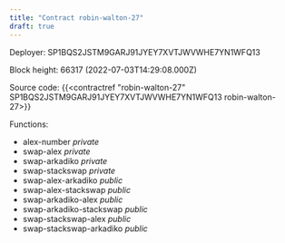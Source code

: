```yaml
---
title: "Contract robin-walton-27"
draft: true
---
```

Deployer: SP1BQS2JSTM9GARJ91JYEY7XVTJWVWHE7YN1WFQ13


 



Block height: 66317 (2022-07-03T14:29:08.000Z)

Source code: {{<contractref "robin-walton-27" SP1BQS2JSTM9GARJ91JYEY7XVTJWVWHE7YN1WFQ13 robin-walton-27>}}

Functions:

* alex-number _private_
* swap-alex _private_
* swap-arkadiko _private_
* swap-stackswap _private_
* swap-alex-arkadiko _public_
* swap-alex-stackswap _public_
* swap-arkadiko-alex _public_
* swap-arkadiko-stackswap _public_
* swap-stackswap-alex _public_
* swap-stackswap-arkadiko _public_
